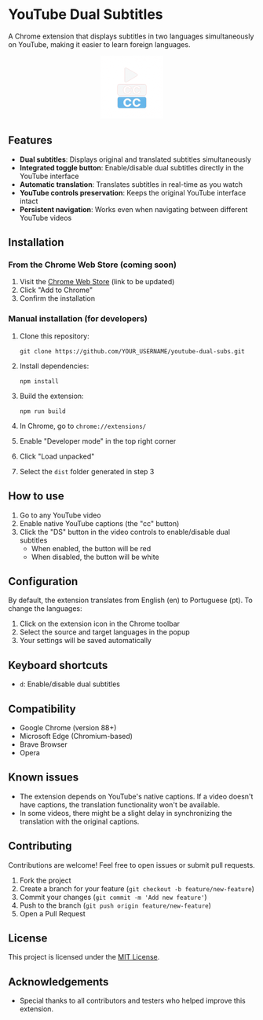 # YouTube Dual Subtitles

A Chrome extension that displays subtitles in two languages simultaneously on YouTube, making it easier to learn foreign languages.

<p align="center">
  <img src="public/icon-cc.png" alt="YouTube Dual Subtitles" width="128" height="128">
</p>

## Features

- **Dual subtitles**: Displays original and translated subtitles simultaneously
- **Integrated toggle button**: Enable/disable dual subtitles directly in the YouTube interface
- **Automatic translation**: Translates subtitles in real-time as you watch
- **YouTube controls preservation**: Keeps the original YouTube interface intact
- **Persistent navigation**: Works even when navigating between different YouTube videos

## Installation

### From the Chrome Web Store (coming soon)

1. Visit the [Chrome Web Store](https://chrome.google.com/webstore) (link to be updated)
2. Click "Add to Chrome"
3. Confirm the installation

### Manual installation (for developers)

1. Clone this repository:
   ```
   git clone https://github.com/YOUR_USERNAME/youtube-dual-subs.git
   ```

2. Install dependencies:
   ```
   npm install
   ```

3. Build the extension:
   ```
   npm run build
   ```

4. In Chrome, go to `chrome://extensions/`
5. Enable "Developer mode" in the top right corner
6. Click "Load unpacked"
7. Select the `dist` folder generated in step 3

## How to use

1. Go to any YouTube video
2. Enable native YouTube captions (the "cc" button)
3. Click the "DS" button in the video controls to enable/disable dual subtitles
   - When enabled, the button will be red
   - When disabled, the button will be white

## Configuration

By default, the extension translates from English (en) to Portuguese (pt). To change the languages:

1. Click on the extension icon in the Chrome toolbar
2. Select the source and target languages in the popup
3. Your settings will be saved automatically

## Keyboard shortcuts

- `d`: Enable/disable dual subtitles

## Compatibility

- Google Chrome (version 88+)
- Microsoft Edge (Chromium-based)
- Brave Browser
- Opera

## Known issues

- The extension depends on YouTube's native captions. If a video doesn't have captions, the translation functionality won't be available.
- In some videos, there might be a slight delay in synchronizing the translation with the original captions.

## Contributing

Contributions are welcome! Feel free to open issues or submit pull requests.

1. Fork the project
2. Create a branch for your feature (`git checkout -b feature/new-feature`)
3. Commit your changes (`git commit -m 'Add new feature'`)
4. Push to the branch (`git push origin feature/new-feature`)
5. Open a Pull Request

## License

This project is licensed under the [MIT License](LICENSE).

## Acknowledgements

- Special thanks to all contributors and testers who helped improve this extension.
